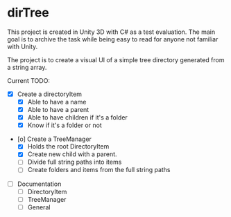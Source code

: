 
# dirTree

This project is created in Unity 3D with C# as a test evaluation.
The main goal is to archive the task while being easy to read for anyone not familiar with Unity.

The project is to create a visual UI of a simple tree directory generated from a string array.

Current TODO:
 - [X] Create a directoryItem
   - [X] Able to have a name
   - [X] Able to have a parent
   - [X] Able to have children if it's a folder
   - [X] Know if it's a folder or not
 - [o] Create a TreeManager
   - [X] Holds the root DirectoryItem
   - [X] Create new child with a parent.
   - [ ] Divide full string paths into items
   - [ ] Create folders and items from the full string paths
 - [ ] Documentation
   - [ ] DirectoryItem
   - [ ] TreeManager
   - [ ] General
